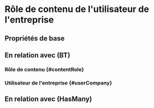 # Rôle de contenu de l'utilisateur de l'entreprise



## Propriétés de base



## En relation avec (BT)

### Rôle de contenu {#contentRole}
        

### Utilisateur de l'entreprise {#userCompany}
        


## En relation avec (HasMany)



<!--- THIS FILE IS GENERATED PLEASE DO NOT EDIT IT DIRECTLY --->
